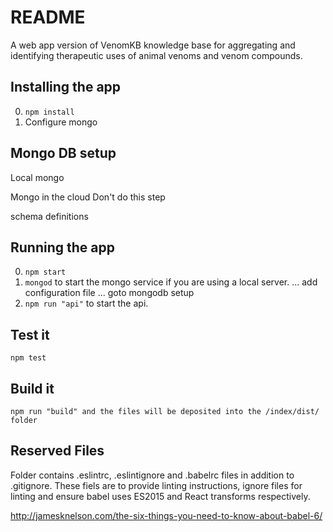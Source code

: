 # README
A web app version of VenomKB knowledge base for aggregating and identifying therapeutic uses of animal venoms and venom compounds.

## Installing the app

0. ```npm install```
0. Configure mongo

## Mongo DB setup

Local mongo

Mongo in the cloud
Don't do this step 

schema definitions



## Running the app

0. ```npm start```
0. ```mongod``` to start the mongo service if you are using a local server. ... add configuration file ... goto mongodb setup 
0. ```npm run "api"``` to start the api.

## Test it
```
npm test
```

## Build it
```
npm run "build" and the files will be deposited into the /index/dist/ folder
```

## Reserved Files

Folder contains .eslintrc, .eslintignore and .babelrc files in addition to .gitignore. These fiels are to provide linting instructions, ignore files for linting and ensure babel uses ES2015 and React transforms respectively. 

http://jamesknelson.com/the-six-things-you-need-to-know-about-babel-6/